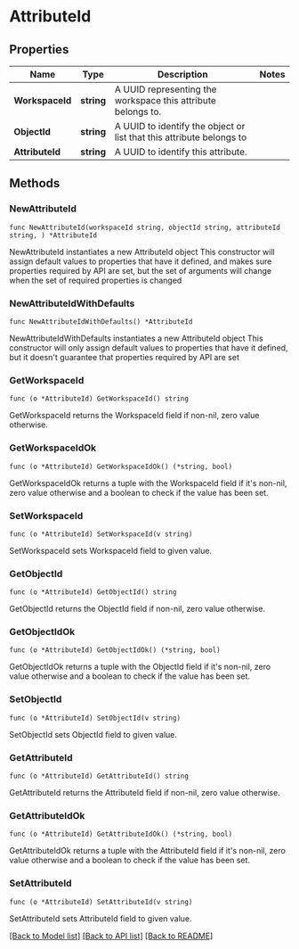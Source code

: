 # AttributeId

## Properties

Name | Type | Description | Notes
------------ | ------------- | ------------- | -------------
**WorkspaceId** | **string** | A UUID representing the workspace this attribute belongs to. | 
**ObjectId** | **string** | A UUID to identify the object or list that this attribute belongs to | 
**AttributeId** | **string** | A UUID to identify this attribute. | 

## Methods

### NewAttributeId

`func NewAttributeId(workspaceId string, objectId string, attributeId string, ) *AttributeId`

NewAttributeId instantiates a new AttributeId object
This constructor will assign default values to properties that have it defined,
and makes sure properties required by API are set, but the set of arguments
will change when the set of required properties is changed

### NewAttributeIdWithDefaults

`func NewAttributeIdWithDefaults() *AttributeId`

NewAttributeIdWithDefaults instantiates a new AttributeId object
This constructor will only assign default values to properties that have it defined,
but it doesn't guarantee that properties required by API are set

### GetWorkspaceId

`func (o *AttributeId) GetWorkspaceId() string`

GetWorkspaceId returns the WorkspaceId field if non-nil, zero value otherwise.

### GetWorkspaceIdOk

`func (o *AttributeId) GetWorkspaceIdOk() (*string, bool)`

GetWorkspaceIdOk returns a tuple with the WorkspaceId field if it's non-nil, zero value otherwise
and a boolean to check if the value has been set.

### SetWorkspaceId

`func (o *AttributeId) SetWorkspaceId(v string)`

SetWorkspaceId sets WorkspaceId field to given value.


### GetObjectId

`func (o *AttributeId) GetObjectId() string`

GetObjectId returns the ObjectId field if non-nil, zero value otherwise.

### GetObjectIdOk

`func (o *AttributeId) GetObjectIdOk() (*string, bool)`

GetObjectIdOk returns a tuple with the ObjectId field if it's non-nil, zero value otherwise
and a boolean to check if the value has been set.

### SetObjectId

`func (o *AttributeId) SetObjectId(v string)`

SetObjectId sets ObjectId field to given value.


### GetAttributeId

`func (o *AttributeId) GetAttributeId() string`

GetAttributeId returns the AttributeId field if non-nil, zero value otherwise.

### GetAttributeIdOk

`func (o *AttributeId) GetAttributeIdOk() (*string, bool)`

GetAttributeIdOk returns a tuple with the AttributeId field if it's non-nil, zero value otherwise
and a boolean to check if the value has been set.

### SetAttributeId

`func (o *AttributeId) SetAttributeId(v string)`

SetAttributeId sets AttributeId field to given value.



[[Back to Model list]](../README.md#documentation-for-models) [[Back to API list]](../README.md#documentation-for-api-endpoints) [[Back to README]](../README.md)


